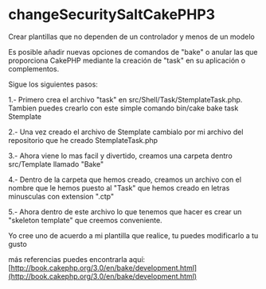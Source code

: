 # changeSecuritySaltCakePHP3
Crear plantillas que no dependen de un controlador y menos de un modelo

Es posible añadir nuevas opciones de comandos de "bake" o anular las que proporciona CakePHP mediante la creación de "task" en su aplicación o complementos.

Sigue los siguientes pasos:

1.-  Primero crea el archivo "task" en src/Shell/Task/StemplateTask.php.
Tambien puedes crearlo con este simple comando bin/cake bake task Stemplate

2.- Una vez creado el archivo de Stemplate cambialo por mi archivo del repositorio que he creado StemplateTask.php

3.- Ahora viene lo mas facil y divertido, creamos una carpeta dentro src/Template llamado "Bake"

4.- Dentro de la carpeta que hemos creado, creamos un archivo con el nombre que le hemos puesto al "Task" que hemos creado en letras minusculas con extension ".ctp"

5.- Ahora dentro de este archivo lo que tenemos que hacer es crear un "skeleton template" que creemos conveniente.

Yo cree uno de acuerdo a mi plantilla que realice, tu puedes modificarlo a tu gusto

más referencias  puedes encontrarla aquí: [http://book.cakephp.org/3.0/en/bake/development.html](http://book.cakephp.org/3.0/en/bake/development.html)